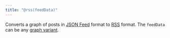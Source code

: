 ```yaml
---
title: "@rss(feedData)"
---
```


Converts a graph of posts in [JSON Feed](https://www.jsonfeed.org/) format to [RSS](https://www.rssboard.org/rss-specification) format. The `feedData` can be any [graph variant](/core/variants.html).
